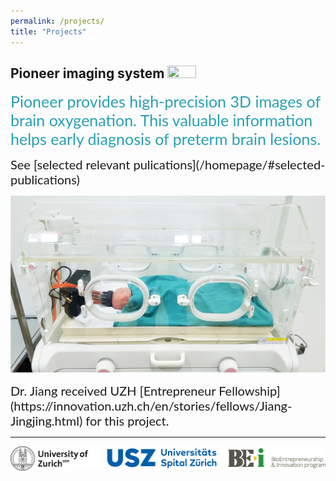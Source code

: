 ```yaml
---
permalink: /projects/
title: "Projects"
---
```


## Pioneer imaging system   <img src="/assets/images/logo_pioneer.png" width="30%" height="30%">

<span style="font-family:Lato; font-size:25px; color:#29A0B1;"> Pioneer provides high-precision 3D images of brain oxygenation. This valuable information helps early diagnosis of preterm brain lesions.  </span>

<span style="font-family:Lato; font-size:20px;">
See [selected relevant pulications](/homepage/#selected-publications)
</span>

![pioneer](/assets/images/pioneer_icu.jpg)

<span style="font-family:Lato; font-size:20px;">
Dr. Jiang received UZH [Entrepreneur Fellowship](https://innovation.uzh.ch/en/stories/fellows/Jiang-Jingjing.html) for this project. 
</span>



----

![sponsors](/assets/images/uzh_usz_bei_LOGOs_combined.png)